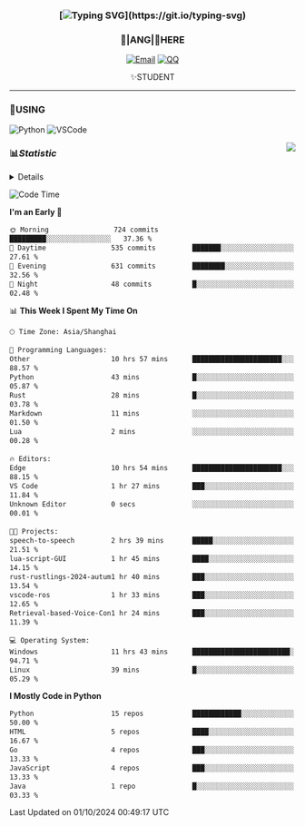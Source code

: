 <div align="center">


### [![Typing SVG](https://readme-typing-svg.herokuapp.com?size=25&duration=2500&color=8C43EA&vCenter=true&width=200&height=40&lines=%F0%9F%8C%B1ANGJustinl%F0%9F%8C%B1+!)](https://git.io/typing-svg)


### 🥛|**ANG**|🥛HERE



[![Email](https://img.shields.io/badge/Email-ANGJustin@163.com-6A5ACD?style=flat-square&logoColor=fff)](mailto:ANGJustinl@163.com)
[![QQ](https://img.shields.io/badge/QQ-77139032-98FB98?style=flat-square&logoColor=fff)](https://qm.qq.com/cgi-bin/qm/qr?k=mcs-cON_aPNfc3hO8-H7lWJHDX-5nKr7&noverify=0)




✨STUDENT 

</div>

---

### 🎨USING

![Python](https://img.shields.io/badge/-Python-blue?style=flat-square&logo=Python&logoColor=fff)
![VSCode](https://img.shields.io/badge/-VSCode-blue?style=flat-square&logo=visualstudiocode&logoColor=fff)


<a href="#">
  <img align="right" src="https://github-readme-stats.vercel.app/api?username=ANGJustinl&count_private=true&show_icons=true&hide_border=true&bg_color=15,f2f7fd,E0EAFC" />
</a>




### 📊*Statistic* 

<details>

<p align="center">
   <img src="github-metrics.svg" alt="typing-svg">
</p>

[![Github activity graph](https://github-readme-activity-graph.angforever.top/graph?username=ANGJustinl&theme=dracula)](https://github.com/ANGJustinl/ANGJustinl)
![image](https://github.com/ANGJustinl/ANGJustinl/assets/96008766/f6c957b8-b907-482a-8804-4c1f944d4b60)
</details>

<!--START_SECTION:waka-->
![Code Time](http://img.shields.io/badge/Code%20Time-319%20hrs-blue)

**I'm an Early 🐤** 

```text
🌞 Morning                724 commits         █████████░░░░░░░░░░░░░░░░   37.36 % 
🌆 Daytime                535 commits         ███████░░░░░░░░░░░░░░░░░░   27.61 % 
🌃 Evening                631 commits         ████████░░░░░░░░░░░░░░░░░   32.56 % 
🌙 Night                  48 commits          █░░░░░░░░░░░░░░░░░░░░░░░░   02.48 % 
```


📊 **This Week I Spent My Time On** 

```text
🕑︎ Time Zone: Asia/Shanghai

💬 Programming Languages: 
Other                    10 hrs 57 mins      ██████████████████████░░░   88.57 % 
Python                   43 mins             █░░░░░░░░░░░░░░░░░░░░░░░░   05.87 % 
Rust                     28 mins             █░░░░░░░░░░░░░░░░░░░░░░░░   03.78 % 
Markdown                 11 mins             ░░░░░░░░░░░░░░░░░░░░░░░░░   01.50 % 
Lua                      2 mins              ░░░░░░░░░░░░░░░░░░░░░░░░░   00.28 % 

🔥 Editors: 
Edge                     10 hrs 54 mins      ██████████████████████░░░   88.15 % 
VS Code                  1 hr 27 mins        ███░░░░░░░░░░░░░░░░░░░░░░   11.84 % 
Unknown Editor           0 secs              ░░░░░░░░░░░░░░░░░░░░░░░░░   00.01 % 

🐱‍💻 Projects: 
speech-to-speech         2 hrs 39 mins       █████░░░░░░░░░░░░░░░░░░░░   21.51 % 
lua-script-GUI           1 hr 45 mins        ████░░░░░░░░░░░░░░░░░░░░░   14.15 % 
rust-rustlings-2024-autum1 hr 40 mins        ███░░░░░░░░░░░░░░░░░░░░░░   13.54 % 
vscode-ros               1 hr 33 mins        ███░░░░░░░░░░░░░░░░░░░░░░   12.65 % 
Retrieval-based-Voice-Con1 hr 24 mins        ███░░░░░░░░░░░░░░░░░░░░░░   11.39 % 

💻 Operating System: 
Windows                  11 hrs 43 mins      ████████████████████████░   94.71 % 
Linux                    39 mins             █░░░░░░░░░░░░░░░░░░░░░░░░   05.29 % 
```

**I Mostly Code in Python** 

```text
Python                   15 repos            ████████████░░░░░░░░░░░░░   50.00 % 
HTML                     5 repos             ████░░░░░░░░░░░░░░░░░░░░░   16.67 % 
Go                       4 repos             ███░░░░░░░░░░░░░░░░░░░░░░   13.33 % 
JavaScript               4 repos             ███░░░░░░░░░░░░░░░░░░░░░░   13.33 % 
Java                     1 repo              █░░░░░░░░░░░░░░░░░░░░░░░░   03.33 % 
```




 Last Updated on 01/10/2024 00:49:17 UTC
<!--END_SECTION:waka-->
